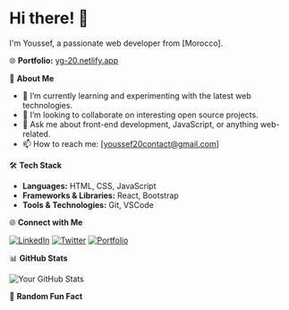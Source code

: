 # Hi there! 👋

I'm Youssef, a passionate web developer from [Morocco].

🌐 **Portfolio:** [yg-20.netlify.app](https://yg-20.netlify.app/)

🚀 **About Me**

- 🌱 I’m currently learning and experimenting with the latest web technologies.
- 👯 I’m looking to collaborate on interesting open source projects.
- 💬 Ask me about front-end development, JavaScript, or anything web-related.
- 📫 How to reach me: [youssef20contact@gmail.com]

🛠 **Tech Stack**

- **Languages:** HTML, CSS, JavaScript
- **Frameworks & Libraries:** React, Bootstrap
- **Tools & Technologies:** Git, VSCode

🌐 **Connect with Me**

[![LinkedIn](https://img.shields.io/badge/-LinkedIn-blue?style=flat-square&logo=LinkedIn&logoColor=white)](https://www.linkedin.com/in/yourlinkedinusername/)
[![Twitter](https://img.shields.io/badge/-Twitter-1DA1F2?style=flat-square&logo=Twitter&logoColor=white)](https://twitter.com/yourtwitterusername)
[![Portfolio](https://img.shields.io/badge/-Portfolio-black?style=flat-square&logo=dev.to&logoColor=white)](https://yg-20.netlify.app/)

📊 **GitHub Stats**

![Your GitHub Stats](https://github-readme-stats.vercel.app/api?username=yourusername&show_icons=true&hide_title=true&hide=contribs,prs&theme=radical)

🌈 **Random Fun Fact**

